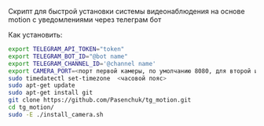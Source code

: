 Скрипт для быстрой установки системы видеонаблюдения на основе motion с уведомлениями через телеграм бот

Как установить:

```bash
export TELEGRAM_API_TOKEN="token"
export TELEGRAM_BOT_ID="@bot name"
export TELEGRAM_CHANNEL_ID='@channel name'
export CAMERA_PORT=<порт первой камеры, по умолчанию 8080, для второй и далее будет увеличиваться на 1 (8081, 8082 и так далее)>
sudo timedatectl set-timezone  <часовой пояс>
sudo apt-get update
sudo apt-get install git
git clone https://github.com/Pasenchuk/tg_motion.git
cd tg_motion/
sudo -E ./install_camera.sh 
```
